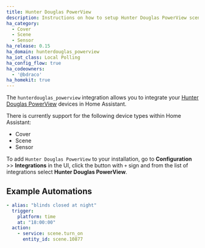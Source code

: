 ```yaml
---
title: Hunter Douglas PowerView
description: Instructions on how to setup Hunter Douglas PowerView scenes within Home Assistant.
ha_category:
  - Cover
  - Scene
  - Sensor
ha_release: 0.15
ha_domain: hunterdouglas_powerview
ha_iot_class: Local Polling
ha_config_flow: true
ha_codeowners:
  - '@bdraco'
ha_homekit: true
---
```


The `hunterdouglas_powerview` integration allows you to integrate your [Hunter Douglas PowerView](https://www.hunterdouglas.com/operating-systems/powerview-motorization/support) devices in Home Assistant.

There is currently support for the following device types within Home Assistant:

- Cover
- Scene
- Sensor

To add `Hunter Douglas PowerView` to your installation, go to **Configuration** >> **Integrations** in the UI, click the button with `+` sign and from the list of integrations select **Hunter Douglas PowerView**.

## Example Automations

``` yaml
- alias: "blinds closed at night"
  trigger:
    platform: time
    at: "18:00:00"
  action:
    - service: scene.turn_on
      entity_id: scene.10877
```
